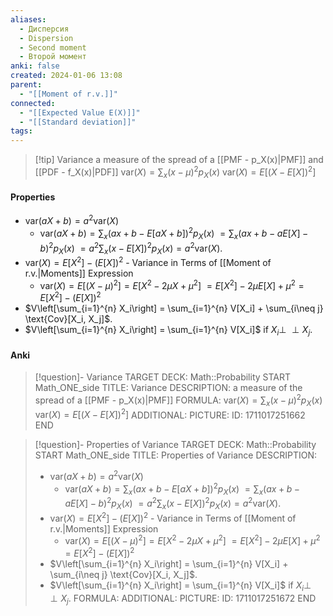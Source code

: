 ```yaml
---
aliases:
  - Дисперсия
  - Dispersion
  - Second moment
  - Второй момент
anki: false
created: 2024-01-06 13:08
parent:
  - "[[Moment of r.v.]]"
connected:
  - "[[Expected Value E(X)]]"
  - "[[Standard deviation]]"
tags:
---
```


> [!tip] Variance 
a measure of the spread of a [[PMF - p_X(x)|PMF]]  and [[PDF - f_X(x)|PDF]]
$\text{var}(X) = \sum_{x} (x-\mu)^2 p_X(x)$
$\text{var}(X) = E[(X - E[X])^2]$


#### Properties
- $\text{var}(aX + b) = a^2\text{var}(X)$
	- $\text{var}(aX + b) = \sum_{x} (ax + b - E[aX + b])^2 p_X(x)$ $= \sum_{x} (ax + b - aE[X] - b)^2 p_X(x)$ $= a^2 \sum_{x} (x - E[X])^2 p_X(x) = a^2 \text{var}(X).$
- $\text{var}(X) = E[X^2] - (E[X])^2$ - Variance in Terms of [[Moment of r.v.|Moments]]  Expression
	- $\text{var}(X) = E[(X-\mu)^2] = E[X^2 - 2\mu X + \mu^2]$ $= E[X^2] - 2\mu E[X] + \mu^2 = E[X^2] - (E[X])^2$
- $V\left[\sum_{i=1}^{n} X_i\right] = \sum_{i=1}^{n} V[X_i] + \sum_{i\neq j} \text{Cov}[X_i, X_j]$.
- $V\left[\sum_{i=1}^{n} X_i\right] = \sum_{i=1}^{n} V[X_i]$ if $X_i \perp\!\!\!\perp X_j$.




#### Anki
> [!question]- Variance
TARGET DECK: Math::Probability
START
Math_ONE_side
TITLE: Variance
DESCRIPTION: a measure of the spread of a [[PMF - p_X(x)|PMF]] 
FORMULA: 
> $\text{var}(X) = \sum_{x} (x-\mu)^2 p_X(x)$
> $\text{var}(X) = E[(X - E[X])^2]$
ADDITIONAL:
PICTURE:
ID: 1711017251662
END

> [!question]- Properties of Variance
TARGET DECK: Math::Probability
START
Math_ONE_side
TITLE: Properties of Variance
DESCRIPTION: 
> - $\text{var}(aX + b) = a^2\text{var}(X)$
>	- $\text{var}(aX + b) = \sum_{x} (ax + b - E[aX + b])^2 p_X(x)$ $= \sum_{x} (ax + b - aE[X] - b)^2 p_X(x)$ $= a^2 \sum_{x} (x - E[X])^2 p_X(x) = a^2 \text{var}(X).$
> - $\text{var}(X) = E[X^2] - (E[X])^2$ - Variance in Terms of [[Moment of r.v.|Moments]]  Expression
>	- $\text{var}(X) = E[(X-\mu)^2] = E[X^2 - 2\mu X + \mu^2]$ $= E[X^2] - 2\mu E[X] + \mu^2 = E[X^2] - (E[X])^2$
> - $V\left[\sum_{i=1}^{n} X_i\right] = \sum_{i=1}^{n} V[X_i] + \sum_{i\neq j} \text{Cov}[X_i, X_j]$.
> - $V\left[\sum_{i=1}^{n} X_i\right] = \sum_{i=1}^{n} V[X_i]$ if $X_i \perp\!\!\!\perp X_j$.
FORMULA: 
ADDITIONAL:
PICTURE:
ID: 1711017251672
END









